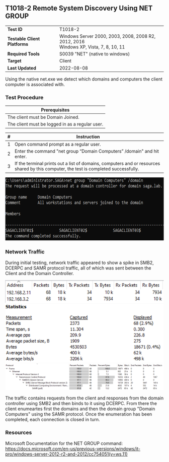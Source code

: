 ## T1018-2 Remote System Discovery Using NET GROUP
|||
|-|-|
|**Test ID**|T1018-2|
|**Testable Client Platforms**|Windows Server 2000, 2003, 2008, 2008 R2, 2012, 2016<br>Windows XP, Vista, 7, 8, 10, 11|
|**Required Tools**|S0039 "NET" (native to windows)|
|**Target**|Client|
|**Last Updated**|2022-08-08|

Using the native net.exe we detect which domains and computers the client computer is associated with.

### Test Procedure
|Prerequisites|
|-|
|The client must be Domain Joined.|
|The client must be logged in as a regular user.|

|#|Instruction|
|-|-|
|1|Open command prompt as a regular user.|
|2|Enter the command "net group “Domain Computers” /domain" and hit enter.|
|3|If the terminal prints out a list of domains, computers and or resources shared by this computer, the test is completed successfully.|

<img src="T1018-2.png" height="200px">

### Network Traffic
During initial testing, network traffic appeared to show a spike in SMB2, DCERPC and SAMR protocol traffic, all of which was sent between the Client and the Domain Controller.

<img src="T1018-2-N-hosts.png">
<img src="T1018-2-N-stats.png">
<img src="T1018-2-N-protocols.png">

The traffic contains requests from the client and responses from the domain controller using SMB2 and then binds to it using DCERPC.
From there the client enumeartes first the domains and then the domain group "Domain Computers" using the SAMR protocol. Once the enumeration has been completed, each connection is closed in turn.

### Resources
Microsoft Documentation for the NET GROUP command: 
https://docs.microsoft.com/en-us/previous-versions/windows/it-pro/windows-server-2012-r2-and-2012/cc754051(v=ws.11)